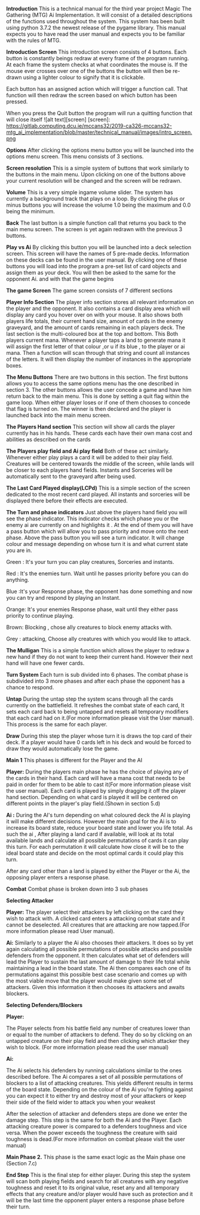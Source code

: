 **Introduction**
This is a technical manual for the third year project Magic The Gathering (MTG) Ai Implementation. It will consist of a detailed descriptions of the functions used throughout the system. This system has been built using python 3.7.2 the newest release of the pygame library. This manual expects you to have read the user manual and expects you to be familiar with the rules of MTG.

**Introduction Screen**
This introduction screen consists of 4 buttons. Each button is constantly beings redraw at every frame of the program running. At each frame the system checks at what coordinates the mouse is. If the mouse ever crosses over one of the buttons the button will then be re-drawn using a lighter colour to signify that it is clickable.

Each button has an assigned action which will trigger a function call. That function will then redraw the screen based on which button has been pressed.

When you press the Quit button the program will run a quitting function that will close itself
![alt text][screen]
[screen]: https://gitlab.computing.dcu.ie/mccans32/2019-ca326-mccans32-mtg_ai_implementation/blob/master/technical_manual/images/intro_screen.png

**Options**
After clicking the options menu button you will be launched into the options menu screen. This menu consists of 3 sections.

**Screen resolution**
This is a simple system of buttons that work similarly to the buttons in the main menu. Upon clicking on one of the buttons above your current resolution will be changed and the screen will be redrawn.

**Volume**
This is a very simple ingame volume slider. The system has currently a background track that plays on a loop. By clicking the plus or minus buttons you will increase the volume 1.0 being the maximum and 0.0 being the minimum.

**Back**
The last button is a simple function call that returns you back to the main menu screen. The screen is yet again redrawn with the previous 3 buttons.

**Play vs Ai**
By clicking this button you will be launched into a deck selection screen. This screen will have the names of 5 pre-made decks. Information on these decks can be found in the user manual. By clicking one of these buttons you will load into the program a pre-set list of card objects and assign them as your deck. You will then be asked to the same for the opponent Ai. and with that the game begins

**The game Screen**
The game screen consists of 7 different sections

**Player Info Section**
The player info section stores all relevant information on the player and the opponent. It also contains a card display area which will display any card you hover over on with your mouse.
It also shows both players life totals, their current hand size, amount of cards in the enemy graveyard, and the amount of cards remaining in each players deck.
The last section is the multi-coloured box at the top and bottom. This Both players current mana. Whenever a player taps a land to generate mana it will assign the first letter of that colour ,or u if its blue , to the player or ai mana. Then a function will scan through that string and count all instances of the letters. It will then display the number of instances in the appropriate boxes.

**The Menu Buttons**
There are two buttons in this section. The first buttons allows you to access the same options menu has the one described in section 3. The other buttons allows the user concede a game and have him return back to the main menu. This is done by setting a quit flag within the game loop. When either player loses or if one of them chooses to concede that flag is turned on. The winner is then declared and the player is launched back into the main menu screen.

**The Players Hand section**
This section will show all cards the player currently has in his hands. These cards each have their own mana cost and abilities as described on the cards

**The Players play field and Ai play field**
Both of these act similarly. Whenever either play plays a card it will be added to their play field. Creatures will be centered towards the middle of the screen, while lands will be closer to each players hand fields. Instants and Sorceries will be automatically sent to the graveyard after being used.

**The Last Card Played display(LCPd)**
This is a simple section of the screen dedicated to the most recent card played. All instants and sorceries will be displayed there before their effects are executed.

**The Turn and phase indicators**
Just above the players hand field you will see the phase indicator. This indicator checks which phase you or the enemy ai are currently on and highlights it .
At the end of them you will have a pass button which will allow you to pass priority and move onto the next phase.
Above the pass button you will see a turn indicator. It will change colour and message depending on whose turn it is and what current state you are in.


Green : It&#39;s your turn you can play creatures, Sorceries and instants.

Red    : It&#39;s the enemies turn. Wait until he passes priority before you can do anything.

Blue   :It&#39;s your Response phase, the opponent has done something and now you can  try and respond by playing an Instant.

Orange: It&#39;s your enemies Response phase, wait until they either pass priority to continue playing.

Brown: Blocking , chose ally creatures to block enemy attacks with.

Grey : attacking, Choose ally creatures with which you would like to attack.

**The Mulligan**
This is a simple function which allows the player to redraw a new hand if they do not want to keep their current hand. However their next hand will have one fewer cards.

**Turn System**
Each turn is sub divided into 6 phases. The combat phase is subdivided into 3 more phases and after each phase the opponent has a chance to respond.

**Untap**
During the untap step the system scans through all the cards currently on the battlefield. It refreshes the combat state of each card, It sets each card back to being untapped and resets all temporary modifiers that each card had on it.(For more information please visit the User manual). This process is the same for each player.

**Draw**
During this step the player whose turn it is draws the top card of their deck. If a player would have 0 cards left in his deck and would be forced to draw they would automatically lose the game.

**Main 1**
This phases is different for the Player and the AI

**Player:**
During the players main phase he has the choice of playing any of the cards in their hand. Each card will have a mana cost that needs to be paid in order for them to be able to cast it(For more information please visit the user manual). Each card is played by simply dragging it off the player hand section. Depending on what card is played it will be centered on different points in the player&#39;s play field.(Shown in section 5.d)

**Ai :**
During the AI&#39;s turn depending on what coloured deck the AI is playing it will make different decisions. However the main goal for the Ai is to increase its board state, reduce your board state and lower you life total. As such the ai , After playing a land card if available, will look at its total available lands and calculate all possible permutations of cards it can play this turn. For each permutation it will calculate how close it will be to the ideal board state and decide on the most optimal cards it could play this turn.

After any card other than a land is played by either the Player or the Ai, the opposing player enters a response phase.

**Combat**
Combat phase is broken down into 3 sub phases

**Selecting Attacker**

**Player:**
The player select their attackers by left clicking on the card they wish to attack with. A clicked card enters a attacking combat state and it cannot be deselected. All creatures that are attacking are now tapped.(For more information please read User manual).

**Ai:**
Similarly to a player the Ai also chooses their attackers. It does so by yet again calculating all possible permutations of possible attacks and possible defenders from the opponent. It then calculates what set of defenders will lead the Player to sustain the last amount of damage to their life total while maintaining a lead in the board state. The Ai then compares each one of its permutations against this possible best case scenario and comes up with the most viable move that the player would make given some set of attackers. Given this information it then chooses its attackers and awaits blockers.

**Selecting Defenders/Blockers**

**Player:**

The Player selects from his battle field any number of creatures lower than or equal to the number of attackers to defend. They do so by clicking on an untapped creature on their play field and then clicking which attacker they wish to block. (For more information please read the user manual)

**Ai:**

The Ai selects his defenders by running calculations similar to the ones described before. The Ai compares a set of all possible permutations of blockers to a list of attacking creatures. This yields different results in terms of the board state. Depending on the colour of the Ai you&#39;re fighting against you can expect it to either try and destroy most of your attackers or keep their side of the field wider to attack you when your weakest

After the selection of attacker and defenders steps are done we enter the damage step. This step is the same for both the Ai and the Player. Each attacking creature power is compared to a defenders toughness and vice versa. When the power exceeds the toughness the creature with said toughness is dead.(For more information on combat please visit the user manual)

**Main Phase 2.**
This phase is the same exact logic as the Main phase one (Section 7.c)

**End Step**
This is the final step for either player. During this step the system will scan both playing fields and search for all creatures with any negative toughness and reset it to its original value, reset any and all temporary effects that any creature and/or player would have such as protection and it will be the last time the opponent player enters a response phase before their turn.